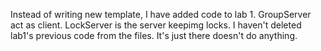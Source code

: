 Instead of writing new template, I have added code to lab 1. 
GroupServer act as client. LockServer is the server keepimg locks.
I haven't deleted lab1's previous code from the files. It's just there doesn't do anything.
